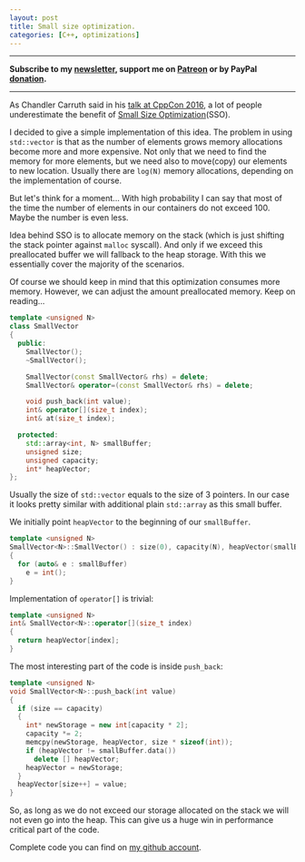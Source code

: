 ```yaml
---
layout: post
title: Small size optimization.
categories: [C++, optimizations]
---
```


------
**Subscribe to my [newsletter](https://mailchi.mp/4eb73720aafe/easyperf), support me on [Patreon](https://www.patreon.com/dendibakh) or by PayPal [donation](https://www.paypal.com/cgi-bin/webscr?cmd=_donations&business=TBM3NW8TKTT34&currency_code=USD&source=url).**

------

As Chandler Carruth said in his [talk at CppCon 2016](https://www.youtube.com/watch?v=vElZc6zSIXM&list=PLHTh1InhhwT7J5jl4vAhO1WvGHUUFgUQH&index=35), a lot of people underestimate the benefit of [Small Size Optimization](https://www.google.pl/url?sa=t&rct=j&q=&esrc=s&source=web&cd=1&cad=rja&uact=8&ved=0ahUKEwimkb-K-cTQAhVIDCwKHfx4CyIQFggdMAA&url=http%3A%2F%2Fnullprogram.com%2Fblog%2F2016%2F10%2F07%2F&usg=AFQjCNGWk5vqGN5Mf0Deu3XtDS98s8dAXA&sig2=ysMLY351GtM-Fw2pdShHAQ)(SSO).

I decided to give a simple implementation of this idea. The problem in using `std::vector` is that as the number of elements grows memory allocations become more and more expensive. Not only that we need to find the memory for more elements, but we need also to move(copy) our elements to new location. Usually there are `log(N)` memory allocations, depending on the implementation of course.

But let's think for a moment... With high probability I can say that most of the time the number of elements in our containers do not exceed 100. Maybe the number is even less.

Idea behind SSO is to allocate memory on the stack (which is just shifting the stack pointer against `malloc` syscall). And only if we exceed this preallocated buffer we will fallback to the heap storage. With this we essentially cover the majority of the scenarios.

Of course we should keep in mind that this optimization consumes more memory. However, we can adjust the amount preallocated memory. Keep on reading...

```cpp
template <unsigned N>
class SmallVector
{
  public:
    SmallVector();
    ~SmallVector();

    SmallVector(const SmallVector& rhs) = delete;
    SmallVector& operator=(const SmallVector& rhs) = delete;

    void push_back(int value);
    int& operator[](size_t index);
    int& at(size_t index);

  protected:
    std::array<int, N> smallBuffer;
    unsigned size;
    unsigned capacity;
    int* heapVector;
};
```

Usually the size of `std::vector` equals to the size of 3 pointers. In our case it looks pretty similar with additional plain `std::array` as this small buffer.

We initially point `heapVector` to the beginning of our `smallBuffer`.

```cpp
template <unsigned N>
SmallVector<N>::SmallVector() : size(0), capacity(N), heapVector(smallBuffer.data())
{
  for (auto& e : smallBuffer)
    e = int();
}
```

Implementation of `operator[]` is trivial:

```cpp
template <unsigned N>
int& SmallVector<N>::operator[](size_t index)
{
  return heapVector[index];
}

```

The most interesting part of the code is inside `push_back`:

```cpp
template <unsigned N>
void SmallVector<N>::push_back(int value)
{
  if (size == capacity)
  {
    int* newStorage = new int[capacity * 2];
    capacity *= 2;
    memcpy(newStorage, heapVector, size * sizeof(int));
    if (heapVector != smallBuffer.data())
      delete [] heapVector;
    heapVector = newStorage;
  }
  heapVector[size++] = value;
}
```

So, as long as we do not exceed our storage allocated on the stack we will not even go into the heap. This can give us a huge win in performance critical part of the code.

Complete code you can find on [my github account](https://github.com/dendibakh/prep/blob/master/SmallVector.cpp).
